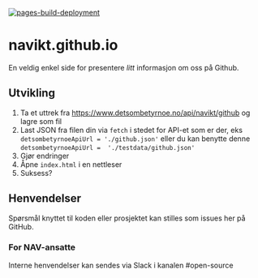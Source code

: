 [![pages-build-deployment](https://github.com/navikt/navikt.github.io/actions/workflows/pages/pages-build-deployment/badge.svg?branch=master)](https://github.com/navikt/navikt.github.io/actions/workflows/pages/pages-build-deployment)

# navikt.github.io

En veldig enkel side for presentere _litt_ informasjon om oss på Github.

## Utvikling

1. Ta et uttrek fra https://www.detsombetyrnoe.no/api/navikt/github og lagre som fil
2. Last JSON fra filen din via `fetch` i stedet for API-et som er der, eks
   `detsombetyrnoeApiUrl = './github.json'` eller du kan benytte denne `detsombetyrnoeApiUrl =  './testdata/github.json'`
3. Gjør endringer
4. Åpne `index.html` i en nettleser
5. Suksess?

## Henvendelser
Spørsmål knyttet til koden eller prosjektet kan stilles som issues her på GitHub.

### For NAV-ansatte
Interne henvendelser kan sendes via Slack i kanalen #open-source
